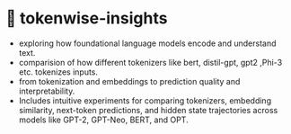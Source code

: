 # 🧠 tokenwise-insights

- exploring how foundational language models encode and understand text. 
- comparision of how different tokenizers like bert, distil-gpt, gpt2 ,Phi-3 etc. tokenizes inputs.
- from tokenization and embeddings to prediction quality and interpretability.
- Includes intuitive experiments for comparing tokenizers, embedding similarity, next-token predictions, and hidden state trajectories across models like GPT-2, GPT-Neo, BERT, and OPT.
